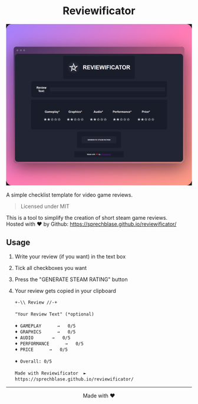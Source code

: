 <h1 align="center">Reviewificator</h1>

<p align="center"><img src="./dist/img/prev.jpeg"></p>

A simple checklist template for video game reviews.  
> Licensed under MIT

This is a tool to simplify the creation of short steam game reviews.  
Hosted with ❤ by Github: https://sprechblase.github.io/reviewificator/

## Usage

1) Write your review (if you want) in the text box

2) Tick all checkboxes you want

3) Press the "GENERATE STEAM RATING" button

4) Your review gets copied in your clipboard
    ```console
    +-\\ Review //-+

	"Your Review Text" (*optional)

    ♦ GAMEPLAY      →   0/5
    ♦ GRAPHICS      →   0/5
    ♦ AUDIO       →   0/5
    ♦ PERFORMANCE      →   0/5
    ♦ PRICE      →   0/5

    ♦ Overall: 0/5

    Made with Reviewificator  ►  https://sprechblase.github.io/reviewificator/
    ```
    
___
<p align="center">Made with ❤️</p>